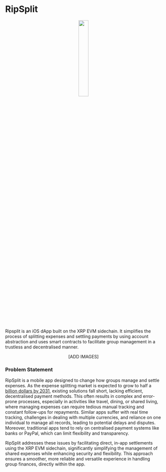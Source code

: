 # RipSplit

<p align="center">
  <img src="https://github.com/nkoorty/Ripple/assets/22000925/453c4648-7969-4ad5-93f6-d6c9ecf8e8ac" width="25%">
</p>


Ripsplit is an iOS dApp built on the XRP EVM sidechain. It simplifies the process of splitting expenses and settling payments by using account abstraction and uses smart contracts to facilitate group management in a trustless and decentralised manner.

<p align="center">
  [ADD IMAGES]
</p>

### Problem Statement

RipSplit is a mobile app designed to change how groups manage and settle expenses. As the expense splitting market is expected to grow to half a [billion dollars by 2031](https://www.businessresearchinsights.com/market-reports/bill-splitting-apps-market-100395#:~:text=The%20global%20bill%20splitting%20apps,of%20splitting%20the%20expenses%20easy.), existing solutions fall short, lacking efficient, decentralised payment methods. This often results in complex and error-prone processes, especially in activities like travel, dining, or shared living, where managing expenses can require tedious manual tracking and constant follow-ups for repayments. Similar apps suffer with real time tracking, challenges in dealing with multiple currencies, and reliance on one individual to manage all records, leading to potential delays and disputes. Moreover, traditional apps tend to rely on centralised payment systems like banks or PayPal, which can limit flexibility and transparency.

RipSplit addresses these issues by facilitating direct, in-app settlements using the XRP EVM sidechain, significantly simplifying the management of shared expenses while enhancing security and flexibility. This approach ensures a smoother, more reliable and versatile experience in handling group finances, directly within the app.
